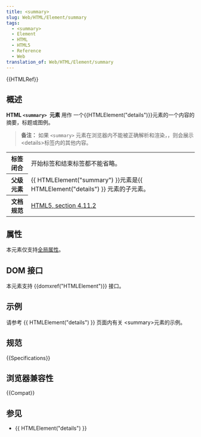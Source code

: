```yaml
---
title: <summary>
slug: Web/HTML/Element/summary
tags:
  - <summary>
  - Element
  - HTML
  - HTML5
  - Reference
  - Web
translation_of: Web/HTML/Element/summary
---
```

{{HTMLRef}}

## 概述

**HTML `<summary> `元素** 用作 一个{{HTMLElement("details")}}元素的一个内容的摘要，标题或图例。

> **备注：** 如果 `<summary>` 元素在浏览器内不能被正确解析和渲染，，则会展示\<details>标签内的其他内容。

<table class="properties">
 <tbody>
  <tr>
   <th scope="row">标签闭合</th>
   <td>开始标签和结束标签都不能省略。</td>
  </tr>
  <tr>
   <th scope="row">父级元素</th>
   <td>{{ HTMLElement("summary") }}元素是{{ HTMLElement("details") }} 元素的子元素。</td>
  </tr>
  <tr>
   <th scope="row">文档规范</th>
   <td><a href="http://www.whatwg.org/specs/web-apps/current-work/multipage/interactive-elements.html#the-summary-element">HTML5, section 4.11.2</a></td>
  </tr>
 </tbody>
</table>

## 属性

本元素仅支持[全局属性](/zh-CN/docs/HTML/Global_attributes)。

## DOM 接口

本元素支持 {{domxref("HTMLElement")}} 接口。

## 示例

请参考 {{ HTMLElement("details") }} 页面内有关 \<summary>元素的示例。

## 规范

{{Specifications}}

## 浏览器兼容性

{{Compat}}

## 参见

- {{ HTMLElement("details") }}
